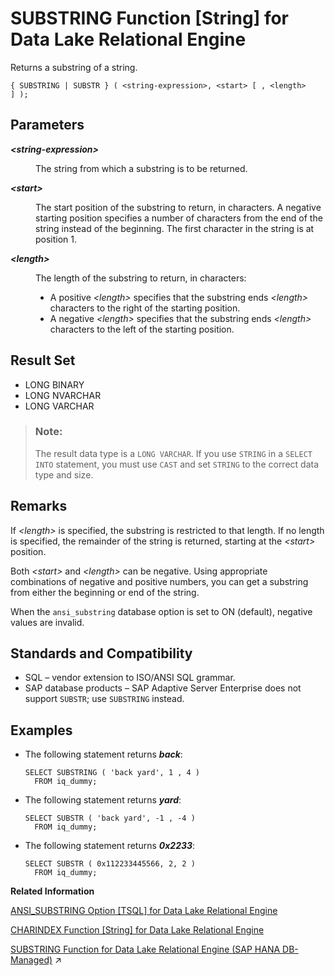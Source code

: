 <!-- loioa58787e784f21015acc5ecadf5b1a9a0 -->

# SUBSTRING Function \[String\] for Data Lake Relational Engine

Returns a substring of a string.



```
{ SUBSTRING | SUBSTR } ( <string-expression>, <start> [ , <length> ] );
```



<a name="loioa58787e784f21015acc5ecadf5b1a9a0__SUBSTRING_parm1"/>

## Parameters


<dl>
<dt><b>

*<string-expression\>*

</b></dt>
<dd>

The string from which a substring is to be returned.



</dd><dt><b>

*<start\>*

</b></dt>
<dd>

The start position of the substring to return, in characters. A negative starting position specifies a number of characters from the end of the string instead of the beginning. The first character in the string is at position 1.



</dd><dt><b>

*<length\>*

</b></dt>
<dd>

The length of the substring to return, in characters:

-   A positive *<length\>* specifies that the substring ends *<length\>* characters to the right of the starting position.
-   A negative *<length\>* specifies that the substring ends *<length\>* characters to the left of the starting position.



</dd>
</dl>



<a name="loioa58787e784f21015acc5ecadf5b1a9a0__SUBSTRING_returns1"/>

## Result Set

-   LONG BINARY
-   LONG NVARCHAR
-   LONG VARCHAR

> ### Note:  
> The result data type is a `LONG VARCHAR`. If you use `STRING` in a `SELECT INTO` statement, you must use `CAST` and set `STRING` to the correct data type and size.



<a name="loioa58787e784f21015acc5ecadf5b1a9a0__SUBSTRING_remarks1"/>

## Remarks

If *<length\>* is specified, the substring is restricted to that length. If no length is specified, the remainder of the string is returned, starting at the *<start\>* position.

Both *<start\>* and *<length\>* can be negative. Using appropriate combinations of negative and positive numbers, you can get a substring from either the beginning or end of the string.

When the `ansi_substring` database option is set to ON \(default\), negative values are invalid.



<a name="loioa58787e784f21015acc5ecadf5b1a9a0__SUBSTRING_standards1"/>

## Standards and Compatibility

-   SQL – vendor extension to ISO/ANSI SQL grammar.
-   SAP database products – SAP Adaptive Server Enterprise does not support `SUBSTR`; use `SUBSTRING` instead.



<a name="loioa58787e784f21015acc5ecadf5b1a9a0__SUBSTRING_examples1"/>

## Examples

-   The following statement returns ***back***:

    ```
    SELECT SUBSTRING ( 'back yard', 1 , 4 )
      FROM iq_dummy;
    ```

-   The following statement returns ***yard***:

    ```
    SELECT SUBSTR ( 'back yard', -1 , -4 )
      FROM iq_dummy;
    ```

-   The following statement returns ***0x2233***:

    ```
    SELECT SUBSTR ( 0x112233445566, 2, 2 )
      FROM iq_dummy;
    ```


**Related Information**  


[ANSI\_SUBSTRING Option \[TSQL\] for Data Lake Relational Engine](../090-database-options/ansi-substring-option-tsql-for-data-lake-relational-engine-a62ceea.md "Controls the behavior of the SUBSTRING (SUBSTR) function when negative values are provided for the start or length parameters.")

[CHARINDEX Function \[String\] for Data Lake Relational Engine](charindex-function-string-for-data-lake-relational-engine-a53cde2.md "Returns the position of the first occurrence of a specified string in another string.")

[SUBSTRING Function for Data Lake Relational Engine (SAP HANA DB-Managed)](https://help.sap.com/viewer/a898e08b84f21015969fa437e89860c8/2024_3_QRC/en-US/f114d3543b9c48f69b269b951d549034.html "Returns a substring of a string.") :arrow_upper_right:

